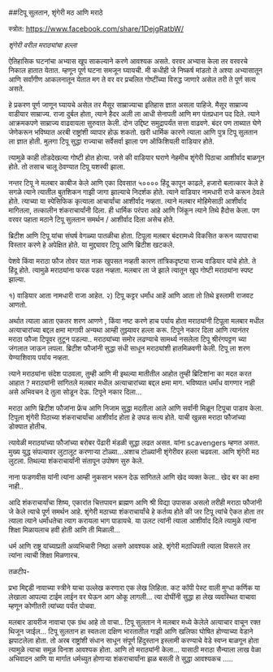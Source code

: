##टिपू सुलतान, शृंगेरी मठ आणि मराठे

स्त्रोत: https://www.facebook.com/share/1DejgRatbW/

*शृंगेरी वरील मराठ्यांचा हल्ला*

ऐतिहासिक घटनांचा अभ्यास खूप साकल्याने करणे आवश्यक असते. वरवर अभ्यास केला तर वरवरचे निकाल हातात येतात. म्हणून पूर्ण घटना समजून घ्यायची. मी कधीही जे निष्कर्ष मांडतो ते अश्या अभ्यासातून आणि सर्वांगीण आकलनातून येतात मग ते वर वर प्रचलित गोष्टींच्या विरुद्ध जाणारे असेल तरी ते पूर्ण सत्य असते. 

हे प्रकरण पूर्ण जाणून घ्यायचे असेल तर मैसूर साम्राज्याचा इतिहास ज्ञात असला पाहिजे. मैसूर साम्राज्य वाडीयार साम्राज्य. राजा दुर्बल होता, त्याने हैदर अली ला आधी सेनापती आणि मग पंतप्रधान पद दिले. त्याने आक्रमकपणे साम्राज्य वाढवायला सुरुवात केली. दोन उद्दिष्ट समुद्रापर्यंत सत्ता वाढवणे. बंदर पण ताब्यात घेणे जेणेकरून भविष्यात अरबी राष्ट्रांशी व्यापार होऊ शकतो. खरी धार्मिक कारणे त्याला आणि पुत्र टिपू सुलतान ला ज्ञात होती. मुलगा टिपू सुद्धा राज्याचा सर्वेसर्वा झाला पण ऑफिशियली वाडियार होते. 

त्यामुळे काही तोंडदेखल्या गोष्टी होत होत्या. जसे की वाडियार घराणे नेहमीच शृंगेरी पिठाचा आशीर्वाद बाळगून होते. तो तसाच चालू ठेवण्यात टिपू यशस्वी झाला. 

नन्तर टिपू ने मलबार काबीज केले आणि एका दिवसात ५०००० हिंदू कापून काढले, हजारो बलात्कार केले हे सगळे त्याने त्यातील बुतशिकन गाझी जागा झाल्याचे निदर्शक होते. त्याने वाडियार नामधारी राजे करून ठेवले होते. त्याच्या या स्पेसिफिक कृत्याला आचार्यांचा आशीर्वाद नव्हता. त्याने मलबार मोहिमेसाठी आशीर्वाद मागितला, तत्कालीन शंकराचार्यांनी दिला. ही धार्मिक परंपरा आहे आणि जिंकून त्याने तिथे हैदोस केला. पण वरवर पहाता मठाने टिपू सुलतान समर्थन / आशीर्वाद दिला असेच होते. 

ब्रिटीश आणि टिपू यांचा संघर्ष वेगळ्या पातळीचा होता. टिपूला मलबार बंदरामध्ये विकसित करून व्यापाराचा विस्तार करणे हे अपेक्षित होते. या मुद्द्यावर टिपू आणि ब्रिटीश खटकले.

पेशवे किंवा मराठा फौज तोवर यात नाक खुपसत नव्हती कारण तांत्रिकदृष्ट्या राज्य वाडियार यांचे होते. ते हिंदू होते. त्यामुळे मराठ्यांना फरक पडत नव्हता. 
मलबार ला जे झाले त्यातून खूप गोष्टी मराठ्यांना स्पष्ट झाल्या. 

१) वाडियार आता नामधारी राजा आहेत.
२) टिपू कट्टर धर्मांध आहें आणि आता तो तिथे इस्लामी राजवट आणतो.

अर्थात त्याला आता एकतर शरण आणणे , किंवा नष्ट करणे हाच पर्याय होता मराठ्यांनी टिपूला मलबार मधील अत्याचारांच्या बद्दल क्षमा मागावी अन्यथा आम्ही तुझ्यावर हल्ला करू. टिपूने नकार दिला आणि त्यानंतर मराठा फौजा टिपूवर तुटून पडल्या.. मराठ्यांच्या समोर लढण्याचे सामर्थ्य नसलेला टिपू श्रीरंगपट्टण च्या जंगलात जाऊन लपला. ब्रिटीश फौजांनी सुद्धा संधी साधून मराठ्यांशी हातमिळवणी केली. टिपू ला शरण येण्याशिवाय पर्याय नव्हता. 

त्याने मराठ्यांना संदेश पाठवला, तुम्ही आणि मी इथल्या मातीतील आहोत तुम्ही ब्रिटिशांना का मदत करत आहात ? मराठ्यांनी सांगितले मलबार मधील अत्याचारांच्या बद्दल क्षमा माग. भविष्यात धर्मांध वागणार नाही असे अभिवचन दे तुला सोडून देऊ. टिपूने नकार दिला... 

मराठा आणि ब्रिटीश फौजांना फ्रेंच आणि निजाम सुद्धा मदतीला आले आणि सर्वांनी मिळून टिपूचा पाडाव केला. टिपूला शृंगेरी पिठाच्या शंकराचार्यांचा आशीर्वाद होता हे उघड सत्य होते. याची खुन्नस मराठा फौजांच्या डोक्यात होतीच.

 त्यावेळी मराठ्यांच्या फौजांच्या बरोबर पेंढारी मंडळी सुद्धा लढत असत. यांना scavengers म्हणत असत. मुख्य युद्ध संपल्यावर लुटालूट करणाऱ्या टोळ्या...अशाच टोळ्यांनी शृंगेरीवर हल्ला चढवला. आणि शृंगेरी मठ लुटला. तिथल्या शंकराचार्यांनी संतापून उपोषण सुरु केले. 

नाना फडणवीस यांनी त्यांना आम्ही नुकसान भरून देऊ सांगितले आणि खेद व्यक्त केला.. खेद बर का क्षमा नाही.. 

आदि शंकराचार्यांचा शिष्य, एकारांत चित्तपावन ब्राह्मण आणि श्री विद्या उपासक असलो तरीही मराठा फौजांनी जे केले त्याचे पूर्ण समर्थन आहे. शृंगेरी मठाच्या शंकराचार्यांचे हे कर्तव्य होते की जर टिपू त्यांचे ऐकत होता तर त्याला त्याने धर्मांधतेचा त्याग करायला भाग पाडायचे. या उलट त्यांनी त्याला आशीर्वाद दिले त्यामुळे त्यांना शिक्षा मिळायलाच हवी होती आणि ती मिळाली... 

धर्म आणि राष्ट्र यांच्याप्रती अव्यभिचारी निष्ठा असणे आवश्यक आहे. शृंगेरी मठाधिपती त्याला विसरले तर त्यांना त्याची शिक्षा मिळणारच.  

तळटीप- 

प्रभा मिद्दडी नावाच्या स्त्रीने याचा उल्लेख करणारा एक लेख लिहिला. कट कॉपी पेस्ट वाली मुग्धा कर्णिक या लेखाला आपल्या टाईम लाईन वर घेऊन आग ओकू लागली... त्या दोघींनी सुद्धा हा लेख व्यवस्थित वाचावा म्हणून कोणीतरी त्यांच्या पर्यंत पोचवा. 

मलबार डायरीज नावाचा एक ग्रंथ आहे तो वाचा.. टिपू सुलतान ने मलबार मध्ये केलेले अत्याचार वाचून रक्त थिजून जाईल... टिपू सुलतान हा स्वतःला दक्षिण भारतातील गाझी आणि खलिफा घोषित होण्याच्या वेडाने झपाटलेला होता. तो अरब राष्ट्रांशी संधान साधून संपूर्ण हिंदुस्तान इस्लामी करण्याचे वेडे स्वप्न बाळगून होता त्यामुळे त्याचा समूळ विनाश आवश्यक होता. आणि तो मराठ्यांनी केला... 
यासाठी मराठा सैन्याला लाख वेळा अभिवादन आणि या मार्गात धर्मच्युत होणाऱ्या शंकराचार्यांना झळ बसली ते सुद्धा आवश्यकच ..... 

